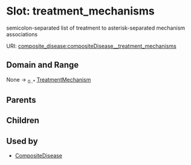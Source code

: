 
# Slot: treatment_mechanisms


semicolon-separated list of treatment to asterisk-separated mechanism associations

URI: [composite_disease:compositeDisease__treatment_mechanisms](http://w3id.org/ontogpt/composite_disease/compositeDisease__treatment_mechanisms)


## Domain and Range

None &#8594;  <sub>0..\*</sub> [TreatmentMechanism](TreatmentMechanism.md)

## Parents


## Children


## Used by

 * [CompositeDisease](CompositeDisease.md)
